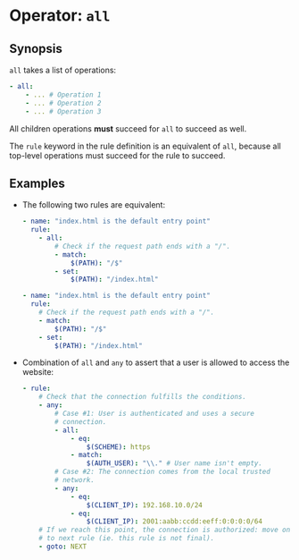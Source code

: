# Operator: `all`

## Synopsis

`all` takes a list of operations:

```yaml
- all:
    - ... # Operation 1
    - ... # Operation 2
    - ... # Operation 3
```

All children operations **must** succeed for `all` to succeed as well.

The `rule` keyword in the rule definition is an equivalent of `all`,
because all top-level operations must succeed for the rule to succeed.

## Examples

* The following two rules are equivalent:

    ```yaml
    - name: "index.html is the default entry point"
      rule:
        - all:
            # Check if the request path ends with a "/".
            - match:
                $(PATH): "/$"
            - set:
                $(PATH): "/index.html"
    ```

    ```yaml
    - name: "index.html is the default entry point"
      rule:
        # Check if the request path ends with a "/".
        - match:
            $(PATH): "/$"
        - set:
            $(PATH): "/index.html"
    ```

* Combination of `all` and `any` to assert that a user is allowed to
access the website:

    ```yaml
    - rule:
        # Check that the connection fulfills the conditions.
        - any:
            # Case #1: User is authenticated and uses a secure
            # connection.
            - all:
                - eq:
                    $(SCHEME): https
                - match:
                    $(AUTH_USER): "\\." # User name isn't empty.
            # Case #2: The connection comes from the local trusted
            # network.
            - any:
                - eq:
                    $(CLIENT_IP): 192.168.10.0/24
                - eq:
                    $(CLIENT_IP): 2001:aabb:ccdd:eeff:0:0:0:0/64
        # If we reach this point, the connection is authorized: move on
        # to next rule (ie. this rule is not final).
        - goto: NEXT
    ```
